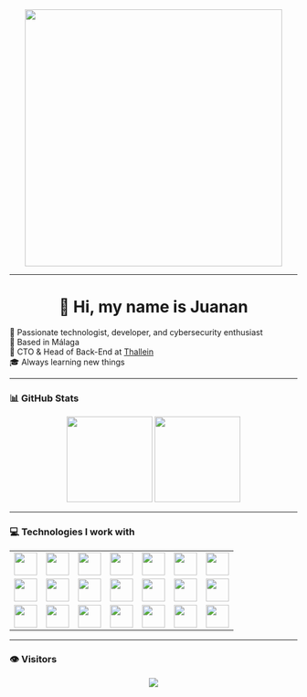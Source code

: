 <div align="center">
  <img src="https://media4.giphy.com/media/v1.Y2lkPTc5MGI3NjExOXhienBycm1hdHB0Zmc5dTlhNDRuaTJnZW81ZWk2MXpoaXlwbnp0NSZlcD12MV9pbnRlcm5hbF9naWZfYnlfaWQmY3Q9Zw/T2ugQmi6mJOyiIwZtR/giphy.gif" width="450" />
</div>

---

<h1 align="center">👋 Hi, my name is Juanan</h1>

<div align="left">

💜 Passionate technologist, developer, and cybersecurity enthusiast  
📍 Based in Málaga  
🚀 CTO & Head of Back-End at <a href="https://thallein.com">Thallein</a>  
🎓 Always learning new things  

</div>

---

### 📊 GitHub Stats

<div align="center">
  <img src="https://github-readme-stats.vercel.app/api?username=juanandub&show_icons=true&theme=dracula" height="150"/>
  <img src="https://github-readme-stats.vercel.app/api/top-langs?username=juanandub&layout=compact&theme=dracula" height="150"/>
</div>

---

### 💻 Technologies I work with

<table align="center">
<tr>
  <td><img src="https://cdn.jsdelivr.net/gh/devicons/devicon/icons/javascript/javascript-original.svg" width="40" /></td>
  <td><img src="https://cdn.jsdelivr.net/gh/devicons/devicon/icons/typescript/typescript-original.svg" width="40" /></td>
  <td><img src="https://cdn.jsdelivr.net/gh/devicons/devicon/icons/react/react-original.svg" width="40" /></td>
  <td><img src="https://cdn.jsdelivr.net/gh/devicons/devicon/icons/nodejs/nodejs-original.svg" width="40" /></td>
  <td><img src="https://cdn.jsdelivr.net/gh/devicons/devicon/icons/nestjs/nestjs-original.svg" width="40" /></td>
  <td><img src="https://cdn.jsdelivr.net/gh/devicons/devicon/icons/postgresql/postgresql-original.svg" width="40" /></td>
  <td><img src="https://cdn.jsdelivr.net/gh/devicons/devicon/icons/mongodb/mongodb-original.svg" width="40" /></td>
</tr>
<tr>
  <td><img src="https://cdn.jsdelivr.net/gh/devicons/devicon/icons/mysql/mysql-original.svg" width="40" /></td>
  <td><img src="https://cdn.jsdelivr.net/gh/devicons/devicon/icons/java/java-original.svg" width="40" /></td>
  <td><img src="https://cdn.jsdelivr.net/gh/devicons/devicon/icons/c/c-original.svg" width="40" /></td>
  <td><img src="https://cdn.jsdelivr.net/gh/devicons/devicon/icons/cplusplus/cplusplus-original.svg" width="40" /></td>
  <td><img src="https://cdn.jsdelivr.net/gh/devicons/devicon/icons/python/python-original.svg" width="40" /></td>
  <td><img src="https://cdn.jsdelivr.net/gh/devicons/devicon/icons/r/r-original.svg" width="40" /></td>
  <td><img src="https://cdn.jsdelivr.net/gh/devicons/devicon/icons/bash/bash-original.svg" width="40" /></td>
</tr>
<tr>
  <td><img src="https://cdn.simpleicons.org/linux/FCC624" width="40" /></td>
  <td><img src="https://cdn.simpleicons.org/neovim/57A143" width="40" /></td>
  <td><img src="https://cdn.simpleicons.org/postman/FF6C37" width="40" /></td>
  <td><img src="https://cdn.simpleicons.org/sqlite/003B57" width="40" /></td>
  <td><img src="https://cdn.simpleicons.org/tailwindcss/06B6D4" width="40" /></td>
  <td><img src="https://cdn.jsdelivr.net/gh/devicons/devicon/icons/git/git-original.svg" width="40" /></td>
  <td><img src="https://cdn.jsdelivr.net/gh/devicons/devicon/icons/npm/npm-original-wordmark.svg" width="40" /></td>
</tr>
</table>

---

### 👁️ Visitors

<div align="center">
  <img src="https://profile-counter.glitch.me/juanandub/count.svg?" />
</div>
